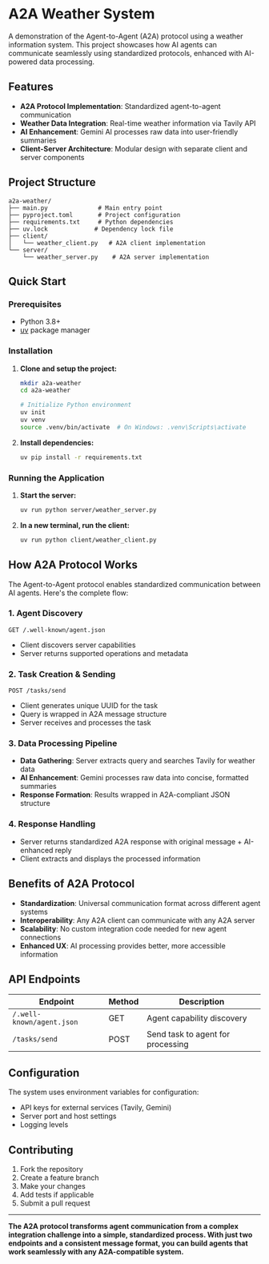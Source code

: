 # A2A Weather System

A demonstration of the Agent-to-Agent (A2A) protocol using a weather information system. This project showcases how AI agents can communicate seamlessly using standardized protocols, enhanced with AI-powered data processing.

## Features

- **A2A Protocol Implementation**: Standardized agent-to-agent communication
- **Weather Data Integration**: Real-time weather information via Tavily API
- **AI Enhancement**: Gemini AI processes raw data into user-friendly summaries
- **Client-Server Architecture**: Modular design with separate client and server components

## Project Structure

```
a2a-weather/
├── main.py              # Main entry point
├── pyproject.toml       # Project configuration
├── requirements.txt     # Python dependencies
├── uv.lock             # Dependency lock file
├── client/
│   └── weather_client.py   # A2A client implementation
└── server/
    └── weather_server.py    # A2A server implementation
```

## Quick Start

### Prerequisites

- Python 3.8+
- [uv](https://docs.astral.sh/uv/) package manager

### Installation

1. **Clone and setup the project:**
   ```bash
   mkdir a2a-weather
   cd a2a-weather
   
   # Initialize Python environment
   uv init
   uv venv
   source .venv/bin/activate  # On Windows: .venv\Scripts\activate
   ```

2. **Install dependencies:**
   ```bash
   uv pip install -r requirements.txt
   ```

### Running the Application

1. **Start the server:**
   ```bash
   uv run python server/weather_server.py
   ```

2. **In a new terminal, run the client:**
   ```bash
   uv run python client/weather_client.py
   ```

## How A2A Protocol Works

The Agent-to-Agent protocol enables standardized communication between AI agents. Here's the complete flow:

### 1. **Agent Discovery**
```
GET /.well-known/agent.json
```
- Client discovers server capabilities
- Server returns supported operations and metadata

### 2. **Task Creation & Sending**
```
POST /tasks/send
```
- Client generates unique UUID for the task
- Query is wrapped in A2A message structure
- Server receives and processes the task

### 3. **Data Processing Pipeline**
- **Data Gathering**: Server extracts query and searches Tavily for weather data
- **AI Enhancement**: Gemini processes raw data into concise, formatted summaries
- **Response Formation**: Results wrapped in A2A-compliant JSON structure

### 4. **Response Handling**
- Server returns standardized A2A response with original message + AI-enhanced reply
- Client extracts and displays the processed information

## Benefits of A2A Protocol

- **Standardization**: Universal communication format across different agent systems
- **Interoperability**: Any A2A client can communicate with any A2A server
- **Scalability**: No custom integration code needed for new agent connections
- **Enhanced UX**: AI processing provides better, more accessible information

## API Endpoints

| Endpoint | Method | Description |
|----------|--------|-------------|
| `/.well-known/agent.json` | GET | Agent capability discovery |
| `/tasks/send` | POST | Send task to agent for processing |

## Configuration

The system uses environment variables for configuration:
- API keys for external services (Tavily, Gemini)
- Server port and host settings
- Logging levels

## Contributing

1. Fork the repository
2. Create a feature branch
3. Make your changes
4. Add tests if applicable
5. Submit a pull request

---

**The A2A protocol transforms agent communication from a complex integration challenge into a simple, standardized process. With just two endpoints and a consistent message format, you can build agents that work seamlessly with any A2A-compatible system.**